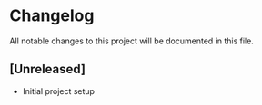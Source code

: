 # Changelog

All notable changes to this project will be documented in this file.

## [Unreleased]
- Initial project setup
